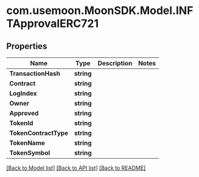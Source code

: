 # com.usemoon.MoonSDK.Model.INFTApprovalERC721

## Properties

| Name                  | Type       | Description | Notes |
| --------------------- | ---------- | ----------- | ----- |
| **TransactionHash**   | **string** |             |       |
| **Contract**          | **string** |             |       |
| **LogIndex**          | **string** |             |       |
| **Owner**             | **string** |             |       |
| **Approved**          | **string** |             |       |
| **TokenId**           | **string** |             |       |
| **TokenContractType** | **string** |             |       |
| **TokenName**         | **string** |             |       |
| **TokenSymbol**       | **string** |             |       |

[\[Back to Model list\]](./#documentation-for-models) [\[Back to API list\]](./#documentation-for-api-endpoints) [\[Back to README\]](./)
